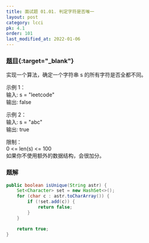 ```yaml
---
title: 面试题 01.01. 判定字符是否唯一
layout: post
category: lcci
pk: 4.1
order: 101
last_modified_at: 2022-01-06
---
```


### [题目](https://leetcode.cn/problems/is-unique-lcci/){:target="_blank"}

实现一个算法，确定一个字符串 s 的所有字符是否全都不同。

示例 1：  
输入: s = "leetcode"  
输出: false

示例 2：  
输入: s = "abc"  
输出: true

限制：  
0 <= len(s) <= 100  
如果你不使用额外的数据结构，会很加分。


### 题解

```java
public boolean isUnique(String astr) {
    Set<Character> set = new HashSet<>();
    for (char c : astr.toCharArray()) {
        if (!set.add(c)) {
            return false;
        }
    }

    return true;
}
```
